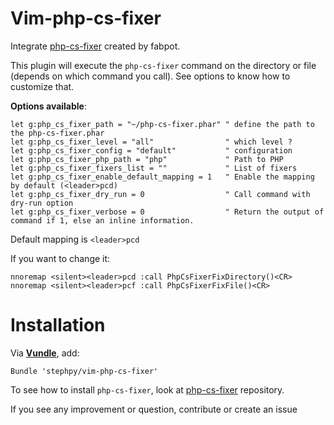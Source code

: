Vim-php-cs-fixer
================

Integrate [php-cs-fixer](https://github.com/fabpot/PHP-CS-Fixer) created by fabpot.

This plugin will execute the `php-cs-fixer` command on the directory or file (depends on which command you call). See options to know how to customize that.

**Options available**:

```viml
let g:php_cs_fixer_path = "~/php-cs-fixer.phar" " define the path to the php-cs-fixer.phar
let g:php_cs_fixer_level = "all"                " which level ?
let g:php_cs_fixer_config = "default"           " configuration
let g:php_cs_fixer_php_path = "php"             " Path to PHP
let g:php_cs_fixer_fixers_list = ""             " List of fixers
let g:php_cs_fixer_enable_default_mapping = 1   " Enable the mapping by default (<leader>pcd)
let g:php_cs_fixer_dry_run = 0                  " Call command with dry-run option
let g:php_cs_fixer_verbose = 0                  " Return the output of command if 1, else an inline information.
```

Default mapping is `<leader>pcd`

If you want to change it:

```viml
nnoremap <silent><leader>pcd :call PhpCsFixerFixDirectory()<CR>
nnoremap <silent><leader>pcf :call PhpCsFixerFixFile()<CR>
```

# Installation

Via **[Vundle](https://github.com/gmarik/vundle)**, add:

```viml
Bundle 'stephpy/vim-php-cs-fixer'
```

To see how to install `php-cs-fixer`, look at [php-cs-fixer](https://github.com/fabpot/PHP-CS-Fixer) repository.

If you see any improvement or question, contribute or create an issue

